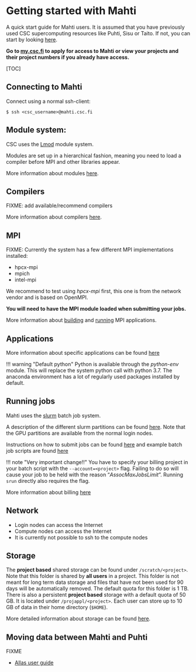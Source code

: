 # Getting started with Mahti

A quick start guide for Mahti users. It is assumed
that you have previously used CSC supercomputing resources like Puhti, Sisu or Taito. If not, you can start by looking [here](../../computing/overview.md).

**Go to [my.csc.fi](https://my.csc.fi) to apply for access to Mahti or view your projects and their project numbers
if you already have access.**

[TOC]


## Connecting to Mahti

Connect using a normal ssh-client:
```
$ ssh <csc_username>@mahti.csc.fi
```

## Module system:

CSC uses the [Lmod](https://lmod.readthedocs.io) module system.

Modules are set up in a hierarchical fashion, meaning you need to load a compiler 
before MPI and other libraries appear.

More information about modules [here](../../computing/modules.md).

## Compilers

FIXME: add available/recommend compilers

More information about compilers [here](../../computing/compiling-mahti.md).


## MPI

FIXME: Currently the system has a few different MPI implementations installed:

- hpcx-mpi
- mpich
- intel-mpi

We recommend to test using 
_hpcx-mpi_ first, this one is from the network vendor and is based on OpenMPI. 

 **You will need to have the MPI module loaded when submitting your jobs.**

More information about [building](../../computing/compiling-mahti.md#building-mpi-applications) and
[running](../../computing/running/creating-job-scripts.md#mpi-based-batch-jobs) MPI applications. 


## Applications

More information about specific applications can be found [here](../../apps/alpha.md)

!!! warning "Default python"
    Python is available through the _python-env_ module. This will replace the system python call with python 3.7. The anaconda environment has a lot of regularly used packages installed by default.



## Running jobs

Mahti uses the [slurm](https://slurm.schedmd.com/documentation.html) batch job system. 

A description of the different slurm partitions can be found [here](../../computing/running/batch-job-partitions.md). Note that the GPU partitions are available from the normal login nodes. 

Instructions on how to submit jobs can be found [here](../../computing/running/creating-job-scripts.md)
and example batch job scripts are found [here](../../computing/running/example-job-scripts-mahti.md)

!!! note "Very important change!!"
    You have to specify your billing project in your batch script with the `--account=<project>`
    flag. Failing to do so will cause your job to be held with the reason “_AssocMaxJobsLimit_”.
    Running `srun` directly also requires the flag.

More information about billing [here](../../accounts/billing.md)

## Network

- Login nodes can access the Internet 
- Compute nodes can access the Internet 
- It is currently not possible to ssh to the compute nodes


## Storage

The **project based** shared storage can be found under `/scratch/<project>`.
Note that this folder is shared by **all users** in a project. This folder is not meant for long term data storage
and files that have not been used for 90 days will be automatically removed. The default quota for this folder is 1 TB. There is also a persistent **project based**
storage with a default quota of 50 GB. It is located under `/projappl/<project>`. Each user can store up to 10 GB of data in their home directory (`$HOME`).

More detailed information about storage can be found [here](../../computing/disk.md).


## Moving data between Mahti and Puhti

FIXME

*    [Allas user guide](../../data/Allas/index.md)




